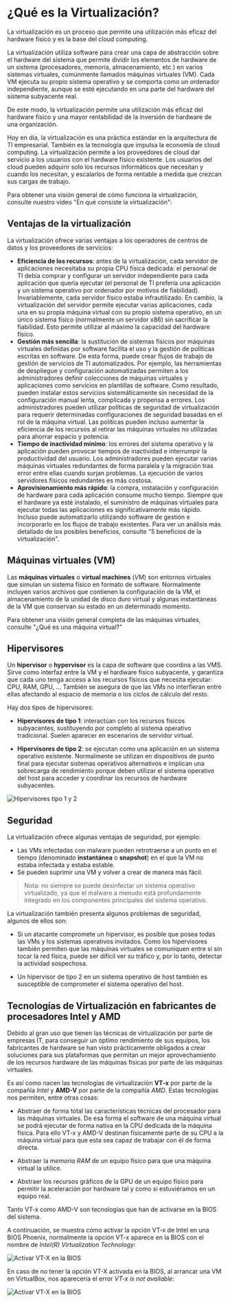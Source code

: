 # ¿Qué es la Virtualización?

La virtualización es un proceso que permite una utilización más eficaz del hardware físico y es la base del cloud computing.

La virtualización utiliza software para crear una capa de abstracción sobre el hardware del sistema que permite dividir los elementos de hardware de un sistema (procesadores, memoria, almacenamiento, etc.) en varios sistemas virtuales, comúnmente llamados máquinas virtuales (VM). Cada VM ejecuta su propio sistema operativo y se comporta como un ordenador independiente, aunque se esté ejecutando en una parte del hardware del sistema subyacente real.

De este modo, la virtualización permite una utilización más eficaz del hardware físico y una mayor rentabilidad de la inversión de hardware de una organización.

Hoy en día, la virtualización es una práctica estándar en la arquitectura de TI empresarial. También es la tecnología que impulsa la economía de cloud computing. La virtualización permite a los proveedores de cloud dar servicio a los usuarios con el hardware físico existente. Los usuarios del cloud pueden adquirir solo los recursos informáticos que necesitan y cuando los necesitan, y escalarlos de forma rentable a medida que crezcan sus cargas de trabajo.

Para obtener una visión general de cómo funciona la virtualización, consulte nuestro vídeo "En qué consiste la virtualización":


## Ventajas de la virtualización

La virtualización ofrece varias ventajas a los operadores de centros de datos y los proveedores de servicios:

* __Eficiencia de los recursos__: antes de la virtualización, cada servidor de aplicaciones necesitaba su propia CPU física dedicada: el personal de TI debía comprar y configurar un servidor independiente para cada aplicación que quería ejecutar (el personal de TI prefería una aplicación y un sistema operativo por ordenador por motivos de fiabilidad). Invariablemente, cada servidor físico estaba infrautilizado. En cambio, la virtualización del servidor permite ejecutar varias aplicaciones, cada una en su propia máquina virtual con su propio sistema operativo, en un único sistema físico (normalmente un servidor x86) sin sacrificar la fiabilidad. Esto permite utilizar al máximo la capacidad del hardware físico.
* __Gestión más sencilla__: la sustitución de sistemas físicos por máquinas virtuales definidas por software facilita el uso y la gestión de políticas escritas en software. De esta forma, puede crear flujos de trabajo de gestión de servicios de TI automatizados. Por ejemplo, las herramientas de despliegue y configuración automatizadas permiten a los administradores definir colecciones de máquinas virtuales y aplicaciones como servicios en plantillas de software. Como resultado, pueden instalar estos servicios sistemáticamente sin necesidad de la configuración manual lenta, complicada y propensa a errores. Los administradores pueden utilizar políticas de seguridad de virtualización para requerir determinadas configuraciones de seguridad basadas en el rol de la máquina virtual. Las políticas pueden incluso aumentar la eficiencia de los recursos al retirar las máquinas virtuales no utilizadas para ahorrar espacio y potencia.
* __Tiempo de inactividad mínimo__: los errores del sistema operativo y la aplicación pueden provocar tiempos de inactividad e interrumpir la productividad del usuario. Los administradores pueden ejecutar varias máquinas virtuales redundantes de forma paralela y la migración tras error entre ellas cuando surjan problemas. La ejecución de varios servidores físicos redundantes es más costosa.
* __Aprovisionamiento más rápido__: la compra, instalación y configuración de hardware para cada aplicación consume mucho tiempo. Siempre que el hardware ya esté instalado, el suministro de máquinas virtuales para ejecutar todas las aplicaciones es significativamente más rápido. Incluso puede automatizarlo utilizando software de gestión e incorporarlo en los flujos de trabajo existentes.
Para ver un análisis más detallado de los posibles beneficios, consulte "5 beneficios de la virtualización".

## Máquinas virtuales (VM)

Las __máquinas virtuales__ o __virtual machines__ (_VM_) son entornos virtuales que simulan un sistema físico en formato de software. Normalmente incluyen varios archivos que contienen la configuración de la VM, el almacenamiento de la unidad de disco duro virtual y algunas instantáneas de la VM que conservan su estado en un determinado momento.

Para obtener una visión general completa de las máquinas virtuales, consulte "¿Qué es una máquina virtual?"

## Hipervisores

Un __hipervisor__ o __hypervisor__ es la capa de software que coordina a las VMS. Sirve como interfaz entre la VM y el hardware físico subyacente, y garantiza que cada uno tenga acceso a los recursos físicos que necesita ejecutar: CPU, RAM, GPU, ... También se asegura de que las VMs no interfieran entre ellas afectando al espacio de memoria o los ciclos de cálculo del resto.

Hay dos tipos de hipervisores:

* __Hipervisores de tipo 1__: interactúan con los recursos físicos subyacentes, sustituyendo por completo al sistema operativo tradicional. Suelen aparecer en escenarios de servidor virtual.

* __Hipervisores de tipo 2__: se ejecutan como una aplicación en un sistema operativo existente. Normalmente se utilizan en dispositivos de punto final para ejecutar sistemas operativos alternativos e implican una sobrecarga de rendimiento porque deben utilizar el sistema operativo del host para acceder y coordinar los recursos de hardware subyacentes.

![][hipervisores_tipo_1_y_2]

## Seguridad

La virtualización ofrece algunas ventajas de seguridad, por ejemplo:

* Las VMs infectadas con malware pueden retrotraerse a un punto en el tiempo (denominado __instantánea__ o __snapshot__) en el que la VM no estaba infectada y estaba estable.
* Se pueden suprimir una VM y volver a crear de manera más fácil.

> Nota: no siempre se puede desinfectar un sistema operativo virtualizado, ya que el malware a menudo está profundamente integrado en los componentes principales del sistema operativo.

La virtualización también presenta algunos problemas de seguridad, algunos de ellos son:

* Si un atacante compromete un hipervisor, es posible que posea todas las VMs y los sistemas operativos invitados. Como los hipervisores también permiten que las máquinas virtuales se comuniquen entre sí sin tocar la red física, puede ser difícil ver su tráfico y, por lo tanto, detectar la actividad sospechosa.

* Un hipervisor de tipo 2 en un sistema operativo de host también es susceptible de comprometer el sistema operativo del host.

## Tecnologías de Virtualización en fabricantes de procesadores Intel y AMD

Debido al gran uso que tienen las técnicas de virtualización por parte de empresas IT, para conseguir un óptimo rendimiento de sus equipos, los fabricantes de hardware se han visto prácticamente obligados a crear soluciones para sus plataformas que permitan un mejor aprovechamiento de los recursos hardware de las máquinas físicas por parte de las máquinas virtuales.

Es así como nacen las tecnologías de virtualización __VT-x__ por parte de la compañía _Intel_ y __AMD-V__ por parte de la compañía _AMD_. Estas tecnologías nos permiten, entre otras cosas:

* Abstraer de forma total las características técnicas del procesador para las máquinas virtuales. De esa forma el software de una máquina virtual se podrá ejecutar de forma nativa en la CPU dedicada de la máquina física. Para ello VT-x y AMD-V destinan físicamente parte de su CPU a la máquina virtual para que esta sea capaz de trabajar con él de forma directa.

* Abstraer la _memoria RAM_ de un equipo físico para que una máquina virtual la utilice.

* Abstraer los recursos gráficos de la GPU de un equipo físico para permitir la aceleración por hardware tal y como si estuviéramos en un equipo real.

Tanto VT-x como AMD-V son tecnologías que han de activarse en la BIOS del sistema.

A continuación, se muestra cómo activar la opción VT-x de Intel en una BIOS Phoenix, normalmente la opción VT-x aparece en la BIOS con el nombre de _Intel(R) Virtualization Technology_:

![][activar_vt-x_en_la_bios]

En caso de no tener la opción VT-X activada en la BIOS, al arrancar una VM en VirtualBox, nos aparecería el error _VT-x is not available_:

![][error_en_vbox_porque_vt-x_no_esta_disponible.png]


[hipervisores_tipo_1_y_2]: ./img/que_es_la_virtualizacion/hipervisores_tipo_1_y_2.png "Hipervisores tipo 1 y 2"
[activar_vt-x_en_la_bios]: ./img/que_es_la_virtualizacion/activar_vt-x_en_la_bios.png "Activar VT-X en la BIOS"
[error_en_vbox_porque_vt-x_no_esta_disponible.png]: ./img/que_es_la_virtualizacion/error_en_vbox_porque_vt-x_no_esta_disponible.**png** "Activar VT-X en la BIOS"
